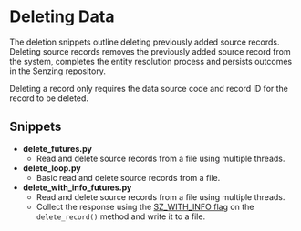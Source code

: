 # Deleting Data

The deletion snippets outline deleting previously added source records. Deleting source records removes the previously added source record from the system, completes the entity resolution process and persists outcomes in the Senzing repository.

Deleting a record only requires the data source code and record ID for the record to be deleted.

## Snippets

- **delete_futures.py**
  - Read and delete source records from a file using multiple threads.
- **delete_loop.py**
  - Basic read and delete source records from a file.
- **delete_with_info_futures.py**
  - Read and delete source records from a file using multiple threads.
  - Collect the response using the [SZ_WITH_INFO flag](../../README.md#with-info) on the `delete_record()` method and write it to a file.
